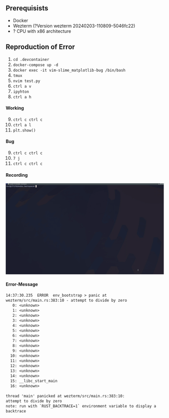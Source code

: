 ## Prerequisists
- Docker
- Wezterm (?Version wezterm 20240203-110809-5046fc22)
- ? CPU with x86 architecture

## Reproduction of Error
1. `cd .devcontainer`
2. `docker-compose up -d`
3. `docker exec -it vim-slime_matplotlib-bug /bin/bash`
4. `tmux`
5. `nvim test.py`
6. `ctrl a v`
7. `ipyhton`
8. `ctrl a h`

#### Working
9. `ctrl c ctrl c`
10. `ctrl a l`
11. `plt.show()`

#### Bug
9. `ctrl c ctrl c`
10. `7 j`
11. `ctrl c ctrl c`

#### Recording
![](bug-reproduction.gif)

#### Error-Message
```shell
14:37:30.235  ERROR  env_bootstrap > panic at wezterm/src/main.rs:383:10 - attempt to divide by zero
   0: <unknown>
   1: <unknown>
   2: <unknown>
   3: <unknown>
   4: <unknown>
   5: <unknown>
   6: <unknown>
   7: <unknown>
   8: <unknown>
   9: <unknown>
  10: <unknown>
  11: <unknown>
  12: <unknown>
  13: <unknown>
  14: <unknown>
  15: __libc_start_main
  16: <unknown>

thread 'main' panicked at wezterm/src/main.rs:383:10:
attempt to divide by zero
note: run with `RUST_BACKTRACE=1` environment variable to display a backtrace
```
